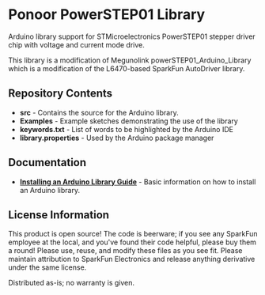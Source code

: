 Ponoor PowerSTEP01 Library
==========
Arduino library support for STMicroelectronics PowerSTEP01 stepper driver chip with voltage and current mode drive.

This library is a modification of Megunolink powerSTEP01_Arduino_Library which is a modification of the L6470-based SparkFun AutoDriver library.

Repository Contents
-------------------
* **src** - Contains the source for the Arduino library.
* **Examples** - Example sketches demonstrating the use of the library
* **keywords.txt** - List of words to be highlighted by the Arduino IDE
* **library.properties** - Used by the Arduino package manager

Documentation
-------------------
* **[Installing an Arduino Library Guide](https://learn.sparkfun.com/tutorials/installing-an-arduino-library)** - Basic information on how to install an Arduino library.

License Information
-------------------
This product is open source!
The code is beerware; if you see any SparkFun employee at the local, and you've found their code helpful, please buy them a round!
Please use, reuse, and modify these files as you see fit. Please maintain attribution to SparkFun Electronics and release anything derivative under the same license.

Distributed as-is; no warranty is given.
